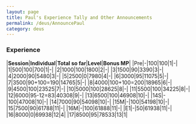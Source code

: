```yaml
---
layout: page
title: Paul's Experience Tally and Other Announcements
permalink: /deus/AnnouncePaul
category: deus
---
```

### Experience

|__Session__|__Individual__|__Total so far__|__Level__|__Bonus MP__|
|Pre|-|100|100|1|-|
|1|500|100|700|1|-|
|2|1000|100|1800|2|-|
|3|1500|90|3390|3|-|
|4|2000|90|5480|3|-|
|5|2500|0|7980|4|-|
|6|3000|95|11075|5|-|
|7|3500|90+100=190|14765|5|-|
|8|4000|100+100=200|18965|6|-|
|9|4500|100|23525|7|-|
|10|5000|100|28625|8|-|
|11|5500|100|34225|8|-|
|12|6000|95-12=83|40308|9|-|
|13|6500|100|46908|10|-|
|14S|-|100|47008|10|-|
|14|7000|90|54098|10|-|
|15M|-|100|54198|10|-|
|15|7500|90|61788|11|-|
|16M|-|100|61888|11|-|
|E1|-|50|61938|11|-|
|16|8000|0|69938|12|4|
|17|8500|95|78533|13|1|
